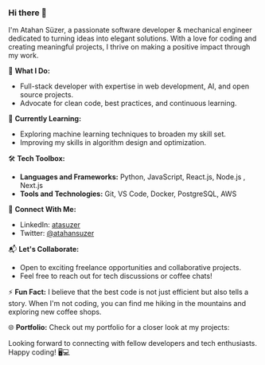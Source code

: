 ### Hi there 👋

I'm Atahan Süzer, a passionate software developer & mechanical engineer dedicated to turning ideas into elegant solutions. With a love for coding and creating meaningful projects, I thrive on making a positive impact through my work.

🚀 **What I Do:**
- Full-stack developer with expertise in web development, AI, and open source projects.
- Advocate for clean code, best practices, and continuous learning.

🌱 **Currently Learning:**
- Exploring machine learning techniques to broaden my skill set.
- Improving my skills in algorithm design and optimization.

🛠️ **Tech Toolbox:**
- **Languages and Frameworks:** Python, JavaScript, React.js, Node.js , Next.js
- **Tools and Technologies:** Git, VS Code, Docker, PostgreSQL, AWS

🔗 **Connect With Me:**
- LinkedIn: [atasuzer](https://www.linkedin.com/in/atasuzer/)
- Twitter: [@atahansuzer](https://twitter.com/atahansuzer)

📬 **Let's Collaborate:**
- Open to exciting freelance opportunities and collaborative projects.
- Feel free to reach out for tech discussions or coffee chats!

⚡ **Fun Fact:**
I believe that the best code is not just efficient but also tells a story. When I'm not coding, you can find me hiking in the mountains and exploring new coffee shops.

🌐 **Portfolio:**
Check out my portfolio for a closer look at my projects: 

Looking forward to connecting with fellow developers and tech enthusiasts. Happy coding! 🖥️💻
